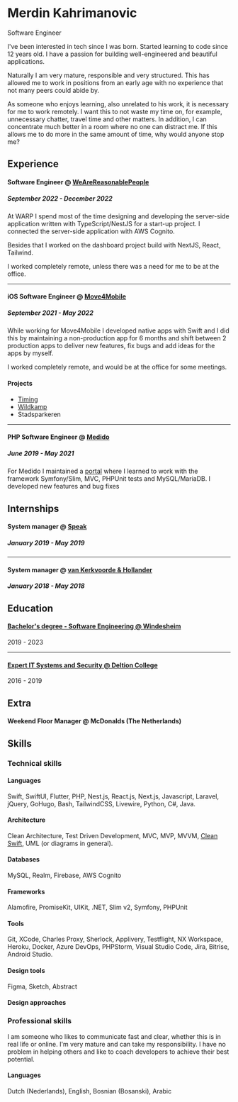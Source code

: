 # Merdin Kahrimanovic
Software Engineer<br>

I've been interested in tech since I was born. Started learning to code since 12 years old. I have a passion for building well-engineered and beautiful applications.

Naturally I am very mature, responsible and very structured. This has allowed me to work in positions from an early age with no experience that not many peers could abide by.

As someone who enjoys learning, also unrelated to his work, it is necessary for me to work remotely. I want this to not waste my time on, for example, unnecessary chatter, travel time and other matters. In addition, I can concentrate much better in a room where no one can distract me. If this allows me to do more in the same amount of time, why would anyone stop me?

## Experience

#### Software Engineer @ [WeAreReasonablePeople](https://wearereasonablepeople.com/) <br>
##### September 2022 - December 2022<br>
At WARP I spend most of the time designing and developing the server-side application written with TypeScript/NestJS for a start-up project. I connected the server-side application with AWS Cognito.

Besides that I worked on the dashboard project build with NextJS, React, Tailwind. 

I worked completely remote, unless there was a need for me to be at the office.

---

#### iOS Software Engineer @ [Move4Mobile](http://move4mobile.com/)
##### September 2021 - May 2022<br>
While working for Move4Mobile I developed native apps with Swift and I did this by maintaining a non-production app for 6 months and shift between 2 production apps to deliver new features, fix bugs and add ideas for the apps by myself. 

I worked completely remote, and would be at the office for some meetings.

#### Projects
- [Timing](https://apps.apple.com/nl/app/timing-app/id783555866)
- [Wildkamp](https://apps.apple.com/al/app/wildkamp/id1563891212)
- Stadsparkeren

---

#### PHP Software Engineer @ [Medido](https://medido.com/en/) 
##### June 2019 - May 2021<br>
For Medido I maintained a [portal](http://portal.medido.com) where I learned to work with the framework Symfony/Slim, MVC, PHPUnit tests and MySQL/MariaDB. I developed new features and bug fixes

## Internships
#### System manager @ [Speak](http://speak.nl)
##### January 2019 - May 2019<br>
---
#### System manager @ [van Kerkvoorde & Hollander](https://kerkvoorde.nl)
##### January 2018 - May 2018<br>

## Education
#### [Bachelor's degree - Software Engineering @ Windesheim](https://www.windesheim.nl/opleidingen/deeltijd/bachelor/hbo-ict)
2019 - 2023

---
#### [Expert IT Systems and Security @ Deltion College](https://www.deltion.nl/opleidingen/expert-it-systems-and-security)
2016 - 2019


## Extra
#### Weekend Floor Manager @ McDonalds (The Netherlands)

## Skills
### Technical skills
#### Languages
Swift, SwiftUI, Flutter, PHP, Nest.js, React.js, Next.js, Javascript, Laravel, jQuery, GoHugo, Bash, TailwindCSS, Livewire, Python, C#, Java.

#### Architecture
Clean Architecture, Test Driven Development, MVC, MVP, MVVM, [Clean Swift](https://clean-swift.com), UML (or diagrams in general).

#### Databases
MySQL, Realm, Firebase, AWS Cognito

#### Frameworks
Alamofire, PromiseKit, UIKit, .NET, Slim v2, Symfony, PHPUnit

#### Tools
Git, XCode, Charles Proxy, Sherlock, Applivery, Testflight, NX Workspace, Heroku, Docker, Azure DevOps, PHPStorm, Visual Studio Code, Jira, Bitrise, Android Studio.

#### Design tools
Figma, Sketch, Abstract

#### Design approaches


### Professional skills
I am someone who likes to communicate fast and clear, whether this is in real life or online. I'm very mature and can take my responsibility. I have no problem in helping others and like to coach developers to achieve their best potential. 

#### Languages
Dutch (Nederlands), English, Bosnian (Bosanski), Arabic




